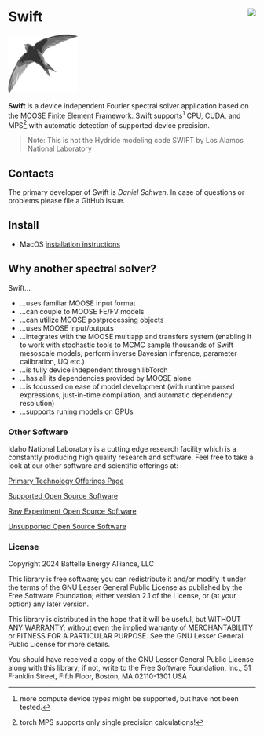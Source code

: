 # Swift [<img align="right" src="https://civet.inl.gov/idaholab/swift/main/branch_status.svg/">](https://civet.inl.gov/repo/idaholab/swift/)</span>

![Swift Logo](https://github.com/idaholab/swift/blob/main/doc/content/swift.png?raw=true)

**Swift** is a device independent Fourier spectral solver application based on the [MOOSE Finite Element Framework](http://mooseframework.org). Swift supports[^1] CPU, CUDA, and MPS[^2] with automatic detection of supported device precision.

[^1]: more compute device types might be supported, but have not been tested.
[^2]: torch MPS supports only single precision calculations!

> Note: This is not the Hydride modeling code SWIFT by Los Alamos National Laboratory

## Contacts

The primary developer of Swift is _Daniel Schwen_. In case of questions or problems please file a GitHub issue.

## Install

- MacOS [installation instructions](INSTALL_MacOS.md)

## Why another spectral solver?

Swift...

- ...uses familiar MOOSE input format
- ...can couple to MOOSE FE/FV models
- ...can utilize MOOSE postprocessing objects
- ...uses MOOSE input/outputs
- ...integrates with the MOOSE multiapp and transfers system (enabling it to work with stochastic tools to MCMC sample thousands of Swift mesoscale models, perform inverse Bayesian inference, parameter calibration, UQ etc.)
- ...is fully device independent through libTorch
- ...has all its dependencies provided by MOOSE alone
- ...is focussed on ease of model development (with runtime parsed expressions, just-in-time compilation, and automatic dependency resolution)
- ...supports runing models on GPUs

### Other Software

Idaho National Laboratory is a cutting edge research facility which is a constantly producing high quality research and software. Feel free to take a look at our other software and scientific offerings at:

[Primary Technology Offerings Page](https://www.inl.gov/inl-initiatives/technology-deployment)

[Supported Open Source Software](https://github.com/idaholab)

[Raw Experiment Open Source Software](https://github.com/IdahoLabResearch)

[Unsupported Open Source Software](https://github.com/IdahoLabCuttingBoard)

### License

Copyright 2024 Battelle Energy Alliance, LLC

This library is free software; you can redistribute it and/or modify it under the terms of the GNU Lesser General Public License as published by the Free Software Foundation; either version 2.1 of the License, or (at your option) any later version.

This library is distributed in the hope that it will be useful, but WITHOUT ANY WARRANTY; without even the implied warranty of MERCHANTABILITY or FITNESS FOR A PARTICULAR PURPOSE. See the GNU Lesser General Public License for more details.

You should have received a copy of the GNU Lesser General Public License along with this library; if not, write to the Free Software Foundation, Inc., 51 Franklin Street, Fifth Floor, Boston, MA 02110-1301 USA

